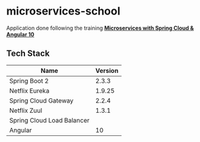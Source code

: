 # microservices-school

Application done following the training [**Microservices with Spring Cloud & Angular 10**](https://www.udemy.com/course/microservicios-spring-cloud-y-angular-9/learn/lecture/17302890)

## Tech Stack 

| Name | Version |
| --- | --- |
| Spring Boot 2 | 2.3.3 |
| Netflix Eureka | 1.9.25 |
| Spring Cloud Gateway | 2.2.4 |
| Netflix Zuul | 1.3.1 |
| Spring Cloud Load Balancer |  |
| Angular | 10 |
